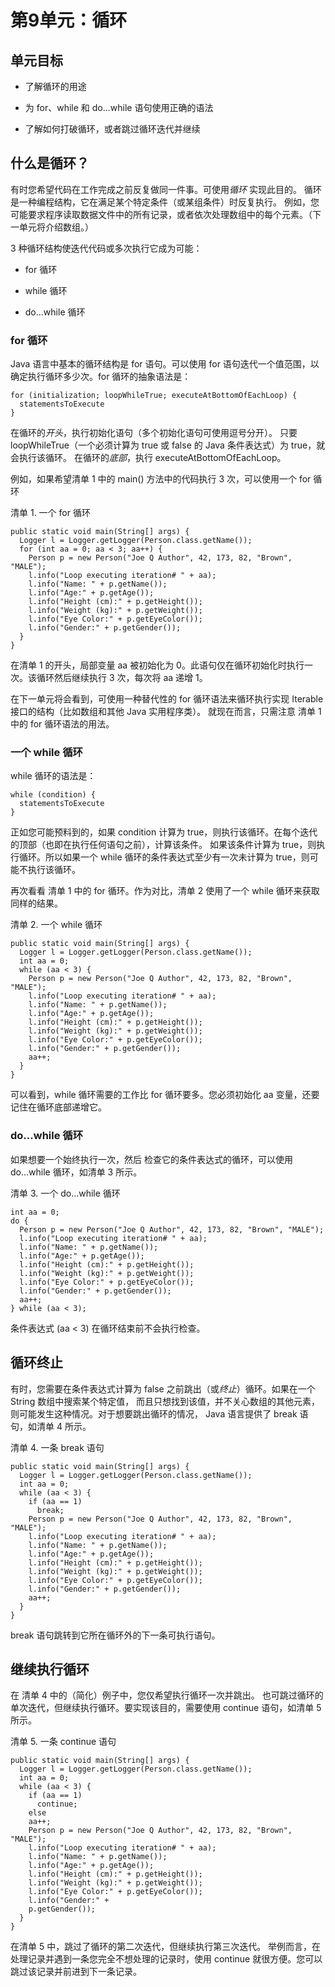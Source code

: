 # 第9单元：循环

## 单元目标

* 了解循环的用途

* 为 for、while 和 do...while 语句使用正确的语法

* 了解如何打破循环，或者跳过循环迭代并继续

## 什么是循环？

有时您希望代码在工作完成之前反复做同一件事。可使用*循环* 实现此目的。
循环是一种编程结构，它在满足某个特定条件（或某组条件）时反复执行。
例如，您可能要求程序读取数据文件中的所有记录，或者依次处理数组中的每个元素。（下一单元将介绍数组。）

3 种循环结构使迭代代码或多次执行它成为可能：

* for 循环

* while 循环

* do...while 循环

### for 循环

Java 语言中基本的循环结构是 for 语句。可以使用 for 语句迭代一个值范围，以确定执行循环多少次。for 循环的抽象语法是：

```
for (initialization; loopWhileTrue; executeAtBottomOfEachLoop) {
  statementsToExecute
}
```

在循环的*开头*，执行初始化语句（多个初始化语句可使用逗号分开）。
只要 loopWhileTrue（一个必须计算为 true 或 false 的 Java 条件表达式）为 true，就会执行该循环。
在循环的*底部*，执行 executeAtBottomOfEachLoop。

例如，如果希望清单 1 中的 main() 方法中的代码执行 3 次，可以使用一个 for 循环

清单 1. 一个 for 循环

```
public static void main(String[] args) {
  Logger l = Logger.getLogger(Person.class.getName());
  for (int aa = 0; aa < 3; aa++) {
    Person p = new Person("Joe Q Author", 42, 173, 82, "Brown", "MALE");
    l.info("Loop executing iteration# " + aa);
    l.info("Name: " + p.getName());
    l.info("Age:" + p.getAge());
    l.info("Height (cm):" + p.getHeight());
    l.info("Weight (kg):" + p.getWeight());
    l.info("Eye Color:" + p.getEyeColor());
    l.info("Gender:" + p.getGender());
  }
}
```

在清单 1 的开头，局部变量 aa 被初始化为 0。此语句仅在循环初始化时执行一次。该循环然后继续执行 3 次，每次将 aa 递增 1。

在下一单元将会看到，可使用一种替代性的 for 循环语法来循环执行实现 Iterable 接口的结构（比如数组和其他 Java 实用程序类）。
就现在而言，只需注意 清单 1 中的 for 循环语法的用法。

### 一个 while 循环

while 循环的语法是：

```
while (condition) {
  statementsToExecute
}
```

正如您可能预料到的，如果 condition 计算为 true，则执行该循环。在每个迭代的顶部（也即在执行任何语句之前），计算该条件。
如果该条件计算为 true，则执行循环。所以如果一个 while 循环的条件表达式至少有一次未计算为 true，则可能不执行该循环。

再次看看 清单 1 中的 for 循环。作为对比，清单 2 使用了一个 while 循环来获取同样的结果。

清单 2. 一个 while 循环

```
public static void main(String[] args) {
  Logger l = Logger.getLogger(Person.class.getName());
  int aa = 0;
  while (aa < 3) {
    Person p = new Person("Joe Q Author", 42, 173, 82, "Brown", "MALE");
    l.info("Loop executing iteration# " + aa);
    l.info("Name: " + p.getName());
    l.info("Age:" + p.getAge());
    l.info("Height (cm):" + p.getHeight());
    l.info("Weight (kg):" + p.getWeight());
    l.info("Eye Color:" + p.getEyeColor());
    l.info("Gender:" + p.getGender());
    aa++;
  }
}
```

可以看到，while 循环需要的工作比 for 循环要多。您必须初始化 aa 变量，还要记住在循环底部递增它。

### do...while 循环

如果想要一个始终执行一次，然后 检查它的条件表达式的循环，可以使用 do...while 循环，如清单 3 所示。

清单 3. 一个 do...while 循环

```
int aa = 0;
do {
  Person p = new Person("Joe Q Author", 42, 173, 82, "Brown", "MALE");
  l.info("Loop executing iteration# " + aa);
  l.info("Name: " + p.getName());
  l.info("Age:" + p.getAge());
  l.info("Height (cm):" + p.getHeight());
  l.info("Weight (kg):" + p.getWeight());
  l.info("Eye Color:" + p.getEyeColor());
  l.info("Gender:" + p.getGender());
  aa++;
} while (aa < 3);
```

条件表达式 (aa < 3) 在循环结束前不会执行检查。

## 循环终止

有时，您需要在条件表达式计算为 false 之前跳出（或*终止*）循环。如果在一个 String 数组中搜索某个特定值，
而且只想找到该值，并不关心数组的其他元素，则可能发生这种情况。对于想要跳出循环的情况，
Java 语言提供了 break 语句，如清单 4 所示。

清单 4. 一条 break 语句

```
public static void main(String[] args) {
  Logger l = Logger.getLogger(Person.class.getName());
  int aa = 0;
  while (aa < 3) {
    if (aa == 1)
      break;
    Person p = new Person("Joe Q Author", 42, 173, 82, "Brown", "MALE");
    l.info("Loop executing iteration# " + aa);
    l.info("Name: " + p.getName());
    l.info("Age:" + p.getAge());
    l.info("Height (cm):" + p.getHeight());
    l.info("Weight (kg):" + p.getWeight());
    l.info("Eye Color:" + p.getEyeColor());
    l.info("Gender:" + p.getGender());
    aa++;
  }
}
```

break 语句跳转到它所在循环外的下一条可执行语句。

## 继续执行循环

在 清单 4 中的（简化）例子中，您仅希望执行循环一次并跳出。
也可跳过循环的单次迭代，但继续执行循环。要实现该目的，需要使用 continue 语句，如清单 5 所示。

清单 5. 一条 continue 语句

```
public static void main(String[] args) {
  Logger l = Logger.getLogger(Person.class.getName());
  int aa = 0;
  while (aa < 3) {
    if (aa == 1)
      continue;
    else
    aa++;
    Person p = new Person("Joe Q Author", 42, 173, 82, "Brown", "MALE");
    l.info("Loop executing iteration# " + aa);
    l.info("Name: " + p.getName());
    l.info("Age:" + p.getAge());
    l.info("Height (cm):" + p.getHeight());
    l.info("Weight (kg):" + p.getWeight());
    l.info("Eye Color:" + p.getEyeColor());
    l.info("Gender:" +
    p.getGender());
  }
}
```

在清单 5 中，跳过了循环的第二次迭代，但继续执行第三次迭代。
举例而言，在处理记录并遇到一条您完全不想处理的记录时，使用 continue 就很方便。您可以跳过该记录并前进到下一条记录。



































